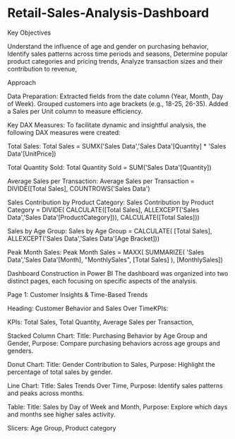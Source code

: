 # Retail-Sales-Analysis-Dashboard
Key Objectives

Understand the influence of age and gender on purchasing behavior,
Identify sales patterns across time periods and seasons,
Determine popular product categories and pricing trends,
Analyze transaction sizes and their contribution to revenue,

Approach

Data Preparation:
Extracted fields from the date column (Year, Month, Day of Week).
Grouped customers into age brackets (e.g., 18-25, 26-35).
Added a Sales per Unit column to measure efficiency.

Key DAX Measures:
To facilitate dynamic and insightful analysis, the following DAX measures were created:

Total Sales:
Total Sales = SUMX('Sales Data','Sales Data'[Quantity] * 'Sales Data'[UnitPrice])

Total Quantity Sold:
Total Quantity Sold = SUM('Sales Data'[Quantity])

Average Sales per Transaction:
Average Sales per Transaction = DIVIDE([Total Sales], COUNTROWS('Sales Data')

Sales Contribution by Product Category:
Sales Contribution by Product Category = DIVIDE(
    CALCULATE([Total Sales], ALLEXCEPT('Sales Data','Sales Data'[ProductCategory])),
    CALCULATE([Total Sales]))

Sales by Age Group:
Sales by Age Group = CALCULATE(
    [Total Sales],
    ALLEXCEPT('Sales Data','Sales Data'[Age Bracket]))

Peak Month Sales:
Peak Month Sales = MAXX(
    SUMMARIZE(
        'Sales Data','Sales Data'[Month],
        "MonthlySales", [Total Sales]
    ),
    [MonthlySales])

Dashboard Construction in Power BI
The dashboard was organized into two distinct pages, each focusing on specific aspects of the analysis.

Page 1: Customer Insights & Time-Based Trends

Heading: Customer Behavior and Sales Over TimeKPIs:

KPIs:
Total Sales,
Total Quantity,
Average Sales per Transaction,

Stacked Column Chart:
Title: Purchasing Behavior by Age Group and Gender,
Purpose: Compare purchasing behaviors across age groups and genders.

Donut Chart:
Title: Gender Contribution to Sales,
Purpose: Highlight the percentage of total sales by gender.

Line Chart:
Title: Sales Trends Over Time,
Purpose: Identify sales patterns and peaks across months.

Table:
Title: Sales by Day of Week and Month,
Purpose: Explore which days and months see higher sales activity.

Slicers:
Age Group,
Product category

